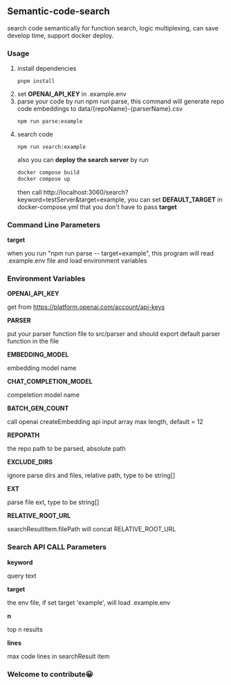 ## Semantic-code-search
search code semantically for function search, logic multiplexing, can save develop time, support docker deploy.

### Usage
1. install dependencies
    ```
    pnpm install
    ```
2. set **OPENAI_API_KEY** in .example.env
3. parse your code by run npm run parse, this command will generate repo code embeddings to data/{repoName}-{parserName}.csv
    ```
    npm run parse:example
    ```
4. search code
    ```
    npm run search:example
    ```
    also you can **deploy the search server** by run
    ```sh
    docker compose build
    docker compose up
    ```
    then call http://localhost:3060/search?keyword=testServer&target=example, you can set **DEFAULT_TARGET** in docker-compose.yml that you don't have to pass **target**

### Command Line Parameters
**target**

when you run "npm run parse -- target=example", this program will read .example.env file and load environment variables

### Environment Variables
**OPENAI_API_KEY**

get from https://platform.openai.com/account/api-keys

**PARSER**

put your parser function file to src/parser and should export default parser function in the file

**EMBEDDING_MODEL**

embedding model name

**CHAT_COMPLETION_MODEL**

compeletion model name

**BATCH_GEN_COUNT**

call openai createEmbedding api input array max length, default = 12 

**REPOPATH**

the repo path to be parsed, absolute path

**EXCLUDE_DIRS**

ignore parse dirs and files, relative path, type to be string[]

**EXT**

parse file ext, type to be string[]

**RELATIVE_ROOT_URL**

searchResultItem.filePath will concat RELATIVE_ROOT_URL

### Search API CALL Parameters

**keyword**

query text

**target**

the env file, if set target 'example', will load .example.env

**n**

top n results

**lines**

max code lines in searchResult item

### Welcome to contribute😀
